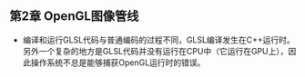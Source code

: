 ## 第2章 OpenGL图像管线
- 编译和运行GLSL代码与普通编码的过程不同，GLSL编译发生在C++运行时。另外一个复杂的地方是GLSL代码并没有运行在CPU中（它运行在GPU上），因此操作系统不总是能够捕获OpenGL运行时的错误。